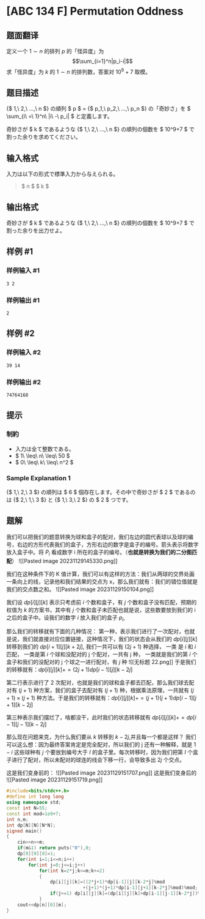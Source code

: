 # [ABC 134 F] Permutation Oddness

## 题面翻译

定义一个 $1 \sim n$ 的排列 $p$ 的「怪异度」为
$$\sum_{i=1}^n|p_i-i|$$
求「怪异度」为 $k$ 的 $1 \sim n$ 的排列数，答案对 $10^9+7$ 取模。

## 题目描述

[problemUrl]: https://atcoder.jp/contests/abc134/tasks/abc134_f

{$ 1,\ 2,\ ...,\ n $} の順列 $ p $ = {$ p_1,\ p_2,\ ...,\ p_n $} の「奇妙さ」を $ \sum_{i\ =\ 1}^n\ |i\ -\ p_i| $ と定義します。

奇妙さが $ k $ であるような {$ 1,\ 2,\ ...,\ n $} の順列の個数を $ 10^9+7 $ で割った余りを求めてください。

## 输入格式

入力は以下の形式で標準入力から与えられる。

> $ n $ $ k $

## 输出格式

奇妙さが $ k $ であるような {$ 1,\ 2,\ ...,\ n $} の順列の個数を $ 10^9+7 $ で 割った余りを出力せよ。

## 样例 #1

### 样例输入 #1

```
3 2
```

### 样例输出 #1

```
2
```

## 样例 #2

### 样例输入 #2

```
39 14
```

### 样例输出 #2

```
74764168
```

## 提示

### 制約

- 入力は全て整数である。
- $ 1\ \leq\ n\ \leq\ 50 $
- $ 0\ \leq\ k\ \leq\ n^2 $

### Sample Explanation 1

{$ 1,\ 2,\ 3 $} の順列は $ 6 $ 個存在します。その中で奇妙さが $ 2 $ であるのは {$ 2,\ 1,\ 3 $} と {$ 1,\ 3,\ 2 $} の $ 2 $ つです。

## 题解
我们可以把我们的题意转换为球和盒子的配对，我们左边的圆代表球以及球的编号，右边的方形代表我们的盒子，方形右边的数字是盒子的编号。箭头表示将数字放入盒子中。将 $P_{i}$ 看成数字 i 所在的盒子的编号。（**也就是转换为我们的二分图匹配**）
![[Pasted image 20231129145330.png]]

我们在这种条件下的 K 值计算，我们可以有这样的方法：我们从两球的交界处画一条向上的线，记录他和我们结果的交点为 x，那么我们就有：我们的错位值就是我们的交点数之和。
![[Pasted image 20231129150104.png]]

我们设 $dp[i][j][k]$ 表示只考虑前 $i$ 个数和盒子，有 $j$ 个数和盒子没有匹配，预期的权值为 $k$ 的方案书，其中有 $j$ 个数和盒子未匹配也就是说，这些数要放到我们的 i 之后的盒子中。设我们的数字 $i$ 放入我们的盒子 $p_{i}$,

那么我们的转移就有下面的几种情况：
第一种，表示我们进行了一次配对，也就是说，我们就直接对应位置链接，这种情况下，我们的状态会从我们的 $dp[i][j][k]$ 转移到我们的 $dp[i+1][j][k+2j]$,
我们一共可以有 $(2j+1)$ 种选择，
一类 是 $i$ 和 $i$ 匹配，
一类是第 $i$ 个球和没配对的 j 个配对，一共有 j 种，
一类就是我们的第 $i$ 个盒子和我们的没配对的 j 个球之一进行配对，有 $j$ 种
![[无标题 22.png]]
于是我们的转移就有：$dp[i][j][k]+=(2j+1)dp[i-1][j][k-2j]$

第二行表示进行了 2 次配对，也就是我们的球和盒子都去匹配，那么我们球去配对有 $(j+1)$ 种方案，我们的盒子去配对有 $(j+1)$ 种，根据乘法原理，一共就有 $(j+1)\times(j+1)$ 种方法。于是我们的转移就有：$dp[i][j][k]+=(j+1)(j+1)dp[i-1][j+1][k-2j]$

第三种表示我们摆烂了，啥都没干，此时我们的状态转移就有
$dp[i][j][k]+=dp[i-1][j-1][k-2j]$

那么现在问题来克，为什么我们要从 $k$ 转移到 $k-2j$,并且每一个都是这样？
我们可以这么想：因为最终答案肯定是完全配对，所以我们的 j 还有一种解释，就是 $1-i$ 这些球种有 $j$ 个要放到编号大于 $I$ 的盒子里。每次转移时，因为我们把第 $I$ 个盒子进行了配对，所以未配对的球连的线会下移一行，会导致多出 $2j$ 个交点。

这是我们变身前的：
![[Pasted image 20231129151707.png]]
这是我们变身后的
![[Pasted image 20231129151719.png]]
```cpp
#include<bits/stdc++.h>
#define int long long 
using namespace std;
const int N=55;
const int mod=1e9+7;
int n,m;
int dp[N][N][N*N];
signed main()
{
	cin>>n>>m;
	if(m&1) return puts("0"),0;
	dp[0][0][0]=1;
	for(int i=1;i<=n;i++)
		for(int j=0;j<=i;j++)
			for(int k=2*j;k<=m;k+=2)
			{
				dp[i][j][k]=((2*j+1)*dp[i-1][j][k-2*j]%mod
							+(j+1)*(j+1)*dp[i-1][j+1][k-2*j]%mod)%mod;
				if(j>=1) dp[i][j][k]=(dp[i][j][k]+dp[i-1][j-1][k-2*j])%mod;
			}
	cout<<dp[n][0][m];
}
```